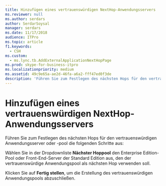 ```yaml
---
title: Hinzufügen eines vertrauenswürdigen NextHop-Anwendungsservers
ms.reviewer: null
ms.author: serdars
author: SerdarSoysal
manager: serdars
ms.date: 11/17/2018
audience: ITPro
ms.topic: article
f1.keywords:
  - CSH
ms.custom:
  - ms.lync.tb.AddExternalApplicationNextHopPage
ms.prod: skype-for-business-itpro
ms.localizationpriority: medium
ms.assetid: 49c9e65a-ae2d-46fa-a6a2-fff47ed0f3de
description: 'Führen Sie zum Festlegen des nächsten Hops für den vertrauenswürdigen Anwendungsserver oder -pool die folgenden Schritte aus:'
---
```


# <a name="add-nexthop-trusted-application-server"></a>Hinzufügen eines vertrauenswürdigen NextHop-Anwendungsservers
 
Führen Sie zum Festlegen des nächsten Hops für den vertrauenswürdigen Anwendungsserver oder -pool die folgenden Schritte aus:
  
Wählen Sie in der Dropdownliste **Nächster Hoppool** den Enterprise Edition-Pool oder Front-End-Server der Standard Edition aus, den der vertrauenswürdige Anwendungspool als nächsten Hop verwenden soll.
  
Klicken Sie auf **Fertig stellen**, um die Erstellung des vertrauenswürdigen Anwendungspools abzuschließen.
  

